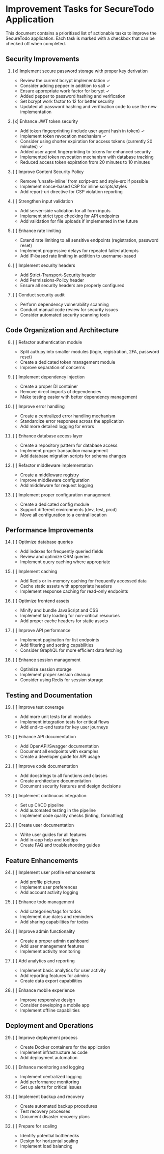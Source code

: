 # Improvement Tasks for SecureTodo Application

This document contains a prioritized list of actionable tasks to improve the SecureTodo application. Each task is marked with a checkbox that can be checked off when completed.

## Security Improvements

1. [x] Implement secure password storage with proper key derivation
   - Review the current bcrypt implementation ✓
   - Consider adding pepper in addition to salt ✓
   - Ensure appropriate work factor for bcrypt ✓
   - Added pepper to password hashing and verification
   - Set bcrypt work factor to 12 for better security
   - Updated all password hashing and verification code to use the new implementation

2. [x] Enhance JWT token security
   - Add token fingerprinting (include user agent hash in token) ✓
   - Implement token revocation mechanism ✓
   - Consider using shorter expiration for access tokens (currently 20 minutes) ✓
   - Added user agent fingerprinting to tokens for enhanced security
   - Implemented token revocation mechanism with database tracking
   - Reduced access token expiration from 20 minutes to 10 minutes

3. [ ] Improve Content Security Policy
   - Remove 'unsafe-inline' from script-src and style-src if possible
   - Implement nonce-based CSP for inline scripts/styles
   - Add report-uri directive for CSP violation reporting

4. [ ] Strengthen input validation
   - Add server-side validation for all form inputs
   - Implement strict type checking for API endpoints
   - Add validation for file uploads if implemented in the future

5. [ ] Enhance rate limiting
   - Extend rate limiting to all sensitive endpoints (registration, password reset)
   - Implement progressive delays for repeated failed attempts
   - Add IP-based rate limiting in addition to username-based

6. [ ] Implement security headers
   - Add Strict-Transport-Security header
   - Add Permissions-Policy header
   - Ensure all security headers are properly configured

7. [ ] Conduct security audit
   - Perform dependency vulnerability scanning
   - Conduct manual code review for security issues
   - Consider automated security scanning tools

## Code Organization and Architecture

8. [ ] Refactor authentication module
   - Split auth.py into smaller modules (login, registration, 2FA, password reset)
   - Create a dedicated token management module
   - Improve separation of concerns

9. [ ] Implement dependency injection
   - Create a proper DI container
   - Remove direct imports of dependencies
   - Make testing easier with better dependency management

10. [ ] Improve error handling
    - Create a centralized error handling mechanism
    - Standardize error responses across the application
    - Add more detailed logging for errors

11. [ ] Enhance database access layer
    - Create a repository pattern for database access
    - Implement proper transaction management
    - Add database migration scripts for schema changes

12. [ ] Refactor middleware implementation
    - Create a middleware registry
    - Improve middleware configuration
    - Add middleware for request logging

13. [ ] Implement proper configuration management
    - Create a dedicated config module
    - Support different environments (dev, test, prod)
    - Move all configuration to a central location

## Performance Improvements

14. [ ] Optimize database queries
    - Add indexes for frequently queried fields
    - Review and optimize ORM queries
    - Implement query caching where appropriate

15. [ ] Implement caching
    - Add Redis or in-memory caching for frequently accessed data
    - Cache static assets with appropriate headers
    - Implement response caching for read-only endpoints

16. [ ] Optimize frontend assets
    - Minify and bundle JavaScript and CSS
    - Implement lazy loading for non-critical resources
    - Add proper cache headers for static assets

17. [ ] Improve API performance
    - Implement pagination for list endpoints
    - Add filtering and sorting capabilities
    - Consider GraphQL for more efficient data fetching

18. [ ] Enhance session management
    - Optimize session storage
    - Implement proper session cleanup
    - Consider using Redis for session storage

## Testing and Documentation

19. [ ] Improve test coverage
    - Add more unit tests for all modules
    - Implement integration tests for critical flows
    - Add end-to-end tests for key user journeys

20. [ ] Enhance API documentation
    - Add OpenAPI/Swagger documentation
    - Document all endpoints with examples
    - Create a developer guide for API usage

21. [ ] Improve code documentation
    - Add docstrings to all functions and classes
    - Create architecture documentation
    - Document security features and design decisions

22. [ ] Implement continuous integration
    - Set up CI/CD pipeline
    - Add automated testing in the pipeline
    - Implement code quality checks (linting, formatting)

23. [ ] Create user documentation
    - Write user guides for all features
    - Add in-app help and tooltips
    - Create FAQ and troubleshooting guides

## Feature Enhancements

24. [ ] Implement user profile enhancements
    - Add profile pictures
    - Implement user preferences
    - Add account activity logging

25. [ ] Enhance todo management
    - Add categories/tags for todos
    - Implement due dates and reminders
    - Add sharing capabilities for todos

26. [ ] Improve admin functionality
    - Create a proper admin dashboard
    - Add user management features
    - Implement activity monitoring

27. [ ] Add analytics and reporting
    - Implement basic analytics for user activity
    - Add reporting features for admins
    - Create data export capabilities

28. [ ] Enhance mobile experience
    - Improve responsive design
    - Consider developing a mobile app
    - Implement offline capabilities

## Deployment and Operations

29. [ ] Improve deployment process
    - Create Docker containers for the application
    - Implement infrastructure as code
    - Add deployment automation

30. [ ] Enhance monitoring and logging
    - Implement centralized logging
    - Add performance monitoring
    - Set up alerts for critical issues

31. [ ] Implement backup and recovery
    - Create automated backup procedures
    - Test recovery processes
    - Document disaster recovery plans

32. [ ] Prepare for scaling
    - Identify potential bottlenecks
    - Design for horizontal scaling
    - Implement load balancing
